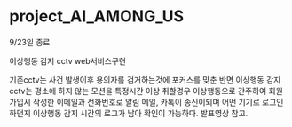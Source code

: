 # project_AI_AMONG_US

9/23일 종료

이상행동 감지 cctv web서비스구현

기존cctv는 사건 발생이후 용의자를 검거하는것에 포커스를 맞춘 반면 
이상행동 감지 cctv는 평소에 하지 않는 모션을 특정시간 이상 취할경우 이상행동으로 간주하여
회원가입시 작성한 이메일과 전화번호로 알림 메일, 카톡이 송신이되며 어떤 기기로 로그인하던지 
이상행동 감지 시간의 로그가 남아 확인이 가능하다.
발표영상 참고.
